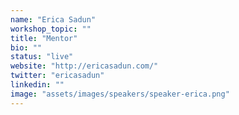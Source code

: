 ```yaml
---
name: "Erica Sadun"
workshop_topic: ""
title: "Mentor"
bio: ""
status: "live"
website: "http://ericasadun.com/"
twitter: "ericasadun"
linkedin: ""
image: "assets/images/speakers/speaker-erica.png"
---
```

